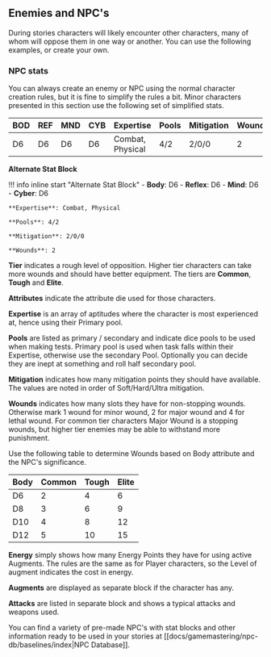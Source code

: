## Enemies and NPC's
During stories characters will likely encounter other characters, many of whom will oppose them in one way or another. You can use the following examples, or create your own.

### NPC stats
You can always create an enemy or NPC using the normal character creation rules, but it is fine to simplify the rules a bit. Minor characters presented in this section use the following set of simplified stats.

| BOD | REF | MND | CYB | Expertise        | Pools | Mitigation | Wounds |
| :-- | :-- | :-- | :-- | :--------------- | :---- | :--------- | ------ |
| D6  | D6  | D6  | D6  | Combat, Physical | 4/2   | 2/0/0      | 2      |

**Alternate Stat Block**

!!! info inline start "Alternate Stat Block"
	- **Body**: D6
	- **Reflex**: D6
	- **Mind**: D6
	- **Cyber**: D6

	**Expertise**: Combat, Physical
	
	**Pools**: 4/2
	
	**Mitigation**: 2/0/0
	
	**Wounds**: 2
	


**Tier** indicates a rough level of opposition. Higher tier characters can take more wounds and should have better equipment. The tiers are **Common**, **Tough** and **Elite**.

**Attributes** indicate the attribute die used for those characters.

**Expertise** is an array of aptitudes where the character is most experienced at, hence using their Primary pool.

**Pools** are listed as primary / secondary and indicate dice pools to be used when making tests. Primary pool is used when task falls within their Expertise, otherwise use the secondary Pool. Optionally you can decide they are inept at something and roll half secondary pool.

**Mitigation** indicates how many mitigation points they should have available. The values are noted in order of Soft/Hard/Ultra mitigation.

**Wounds** indicates how many slots they have for non-stopping wounds. Otherwise mark 1 wound for minor wound, 2 for major wound and 4 for lethal wound. For common tier characters Major Wound is a stopping wounds, but higher tier enemies may be able to withstand more punishment.

Use the following table to determine Wounds based on Body attribute and the NPC's significance.

| Body | Common | Tough | Elite |
| ---- | ------ | ----- | ----- |
| D6   | 2      | 4     | 6     |
| D8   | 3      | 6     | 9     |
| D10  | 4      | 8     | 12    |
| D12  | 5      | 10    | 15    |

**Energy** simply shows how many Energy Points they have for using active Augments. The rules are the same as for Player characters, so the Level of augment indicates the cost in energy.

**Augments** are displayed as separate block if the character has any.

**Attacks** are listed in separate block and shows a typical attacks and weapons used.

You can find a variety of pre-made NPC's with stat blocks and other information ready to be used in your stories at [[docs/gamemastering/npc-db/baselines/index|NPC Database]].